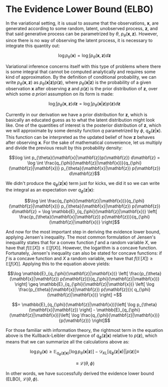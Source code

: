 # The Evidence Lower Bound (ELBO)

In the variational setting, it is usual to assume that the observations, $\mathbf{x}$, are generated according to some random, latent, unobserved process, $\mathbf{z}$, and that said generative process can be parametrized by $\theta$, $p_{\theta}(\mathbf{x}, \mathbf{z}).$ However, since there is no way of observing the latent process, it is necessary to integrate this quantity out:

$$\log p_{\theta}(\mathbf{x}) = \log \int p_{\theta}(\mathbf{x}, \mathbf{z}) d \mathbf{z}$$

Variational inference concerns itself with this type of problems where there is some integral that cannot be computed analytically and requires some kind of approximation. By the definition of conditional probability, we can write $p_{\theta}(\mathbf{x}, \mathbf{z})$ as $p_{\theta}(\mathbf{x}|\mathbf{z}) p(\mathbf{z})$, where $p_{\theta}(\mathbf{x}|\mathbf{z})$ is the probability of a given observation $\mathbf{x}$ after observing $\mathbf{z}$ and $p(\mathbf{z})$ is the prior distribution of $\mathbf{z}$, over which some *a priori* assumption on its form is made:

$$\log \int p_{\theta}(\mathbf{x},\mathbf{z}) d\mathbf{z} = \log \int p_{\theta}(\mathbf{x}|\mathbf{z}) p(\mathbf{z}) d\mathbf{z}$$

Currently in our derivation we have a prior distribution for $\mathbf{z}$, which is basically an educated guess as to what the latent distribution might look like. One of the quantities of interest is the posterior distribution of $\mathbf{z}$, which we will approximate by some density function $q$ parametrized by $\phi$, $q_{\phi}(\mathbf{z}|\mathbf{x})$. This function can be interpreted as the updated belief of how $\mathbf{z}$ behaves after observing $\mathbf{x}$. For the sake of mathematical convenience, let us multiply and divide the previous result by this probability density:

$$\log \int p_{\theta}(\mathbf{x}|\mathbf{z})p(\mathbf{z}) d\mathbf{z} = \log \int \frac{q_{\phi}(\mathbf{z}|\mathbf{x})}{q_{\phi}(\mathbf{z}|\mathbf{x})} p_{\theta}(\mathbf{x}|\mathbf{z}) p(\mathbf{z}) d\mathbf{z}$$

We didn't produce the $q_{\phi}(\mathbf{z}|\mathbf{x})$ term just for kicks, we did it so we can write the integral as an expectation over $q_{\phi}(\mathbf{z}|\mathbf{x})$:

$$\log \int \frac{q_{\phi}(\mathbf{z}|\mathbf{x})}{q_{\phi}(\mathbf{z}|\mathbf{x})} p_{\theta}(\mathbf{x}|\mathbf{z}) p(\mathbf{z}) d\mathbf{z} = \log \mathbb{E}_{q_{\phi}(\mathbf{z}|\mathbf{x})} \left[ \frac{p_{\theta}(\mathbf{x}|\mathbf{z}) p(\mathbf{z})}{q_{\phi}(\mathbf{z}|\mathbf{x})} \right]$$

And now for the most important step in deriving the evidence lower bound, applying Jensen's inequality. The most common formulation of Jensen's inequality states that for a convex function $f$ and a random variable $X$, we have that $f(\mathbb{E}[X]) \leq \mathbb{E}[f(X)]$. However, the logarithm is a concave function. Fortunately, Jensen's inequality can also be stated for concave functions: if $f$ is a concave function and $X$ a random variable, we have that $f(\mathbb{E}[X]) \geq \mathbb{E}[f(X)]$. Applying this to the equation above yields:

$$\log \mathbb{E}_{q_{\phi}(\mathbf{z}|\mathbf{x})} \left[ \frac{p_{\theta}(\mathbf{x}|\mathbf{z}) p(\mathbf{z})}{q_{\phi}(\mathbf{z}|\mathbf{x})} \right] \geq \mathbb{E}_{q_{\phi}(\mathbf{z}|\mathbf{x})} \left[ \log \frac{p_{\theta}(\mathbf{x}|\mathbf{z}) p(\mathbf{z})}{ q_{\phi}(\mathbf{z}|\mathbf{x})} \right] =$$

$$= \mathbb{E}_{q_{\phi}(\mathbf{z}|\mathbf{x})}\left[ \log p_{\theta}(\mathbf{x}|\mathbf{z}) \right] - \mathbb{E}_{q_{\phi}(\mathbf{z}|\mathbf{x})}\left[ \log \frac{q_{\phi}(\mathbf{z}|\mathbf{x})}{p(\mathbf{z})} \right]$$

For those familiar with information theory, the rightmost term in the equation above is the Kullback-Leibler divergence of $q_{\phi}(\mathbf{z}|\mathbf{x})$ relative to $p(\mathbf{z})$, which means that we can summarize all the calculations above as:

$$\log p_{\theta}(\mathbf{x}) \geq \mathbb{E}_{q_{\phi}(\mathbf{z}|\mathbf{x})}\left[ \log p_{\theta}(\mathbf{x}|\mathbf{z}) \right] - \mathcal{D}_{KL} \left[ q_{\phi}(\mathbf{z}|\mathbf{x}) || p(\mathbf{z}) \right] \equiv $$

$$\equiv \mathcal{L}(\theta, \phi)$$

In other words, we have successfully derived the evidence lower bound (ELBO), $\mathcal{L}(\theta, \phi)$.